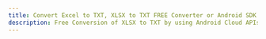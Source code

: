 ---title: Convert Excel to TXT, XLSX to TXT FREE Converter or Android SDKdescription: Free Conversion of XLSX to TXT by using Android Cloud APIs & SDKs. Also Create, Edit & Render Microsoft Excel, CSV and SpreadsheetML worksheets or spreadsheet in the Cloud.---
